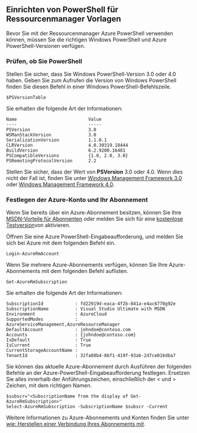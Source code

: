 ## <a name="setting-up-powershell-for-resource-manager-templates"></a>Einrichten von PowerShell für Ressourcenmanager Vorlagen

Bevor Sie mit der Ressourcenmanager Azure PowerShell verwenden können, müssen Sie die richtigen Windows PowerShell und Azure PowerShell-Versionen verfügen.

### <a name="verify-powershell-versions"></a>Prüfen, ob Sie PowerShell

Stellen Sie sicher, dass Sie Windows PowerShell-Version 3.0 oder 4.0 haben. Geben Sie zum Aufrufen die Version von Windows PowerShell finden Sie diesen Befehl in einer Windows PowerShell-Befehlszeile.

    $PSVersionTable

Sie erhalten die folgende Art der Informationen:

    Name                           Value
    ----                           -----
    PSVersion                      3.0
    WSManStackVersion              3.0
    SerializationVersion           1.1.0.1
    CLRVersion                     4.0.30319.18444
    BuildVersion                   6.2.9200.16481
    PSCompatibleVersions           {1.0, 2.0, 3.0}
    PSRemotingProtocolVersion      2.2


Stellen Sie sicher, dass der Wert von **PSVersion** 3.0 oder 4.0. Wenn dies nicht der Fall ist, finden Sie unter [Windows Management Framework 3.0](http://www.microsoft.com/download/details.aspx?id=34595) oder [Windows Management Framework 4.0](http://www.microsoft.com/download/details.aspx?id=40855).

### <a name="set-your-azure-account-and-subscription"></a>Festlegen der Azure-Konto und Ihr Abonnement

Wenn Sie bereits über ein Azure-Abonnement besitzen, können Sie Ihre [MSDN-Vorteile für Abonnenten](https://azure.microsoft.com/pricing/member-offers/msdn-benefits-details/) oder melden Sie sich für eine [kostenlose Testversion](https://azure.microsoft.com/pricing/free-trial/)von aktivieren.

Öffnen Sie eine Azure PowerShell-Eingabeaufforderung, und melden Sie sich bei Azure mit dem folgenden Befehl ein.

    Login-AzureRmAccount

Wenn Sie mehrere Azure-Abonnements verfügen, können Sie Ihre Azure-Abonnements mit dem folgenden Befehl auflisten.

    Get-AzureRmSubscription

Sie erhalten die folgende Art der Informationen:

    SubscriptionId            : fd22919d-eaca-4f2b-841a-e4ac6770g92e
    SubscriptionName          : Visual Studio Ultimate with MSDN
    Environment               : AzureCloud
    SupportedModes            : AzureServiceManagement,AzureResourceManager
    DefaultAccount            : johndoe@contoso.com
    Accounts                  : {johndoe@contoso.com}
    IsDefault                 : True
    IsCurrent                 : True
    CurrentStorageAccountName :
    TenantId                  : 32fa88b4-86f1-419f-93ab-2d7ce016dba7

Sie können das aktuelle Azure-Abonnement durch Ausführen der folgenden Befehle an der Azure-PowerShell-Eingabeaufforderung festlegen. Ersetzen Sie alles innerhalb der Anführungszeichen, einschließlich der < und > Zeichen, mit dem richtigen Namen.

    $subscr="<SubscriptionName from the display of Get-AzureRmSubscription>"
    Select-AzureRmSubscription -SubscriptionName $subscr -Current

Weitere Informationen zu Azure-Abonnements und Konten finden Sie unter [wie: Herstellen einer Verbindung Ihres Abonnements mit](powershell-install-configure.md#Connect).
